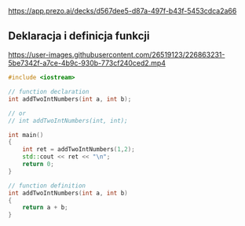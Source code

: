 ## 

https://app.prezo.ai/decks/d567dee5-d87a-497f-b43f-5453cdca2a66

## Deklaracja i definicja funkcji



https://user-images.githubusercontent.com/26519123/226863231-5be7342f-a7ce-4b9c-930b-773cf240ced2.mp4



```cpp
#include <iostream>

// function declaration
int addTwoIntNumbers(int a, int b);

// or 
// int addTwoIntNumbers(int, int);

int main() 
{
    int ret = addTwoIntNumbers(1,2);
    std::cout << ret << "\n";
    return 0;
}

// function definition
int addTwoIntNumbers(int a, int b)
{
    return a + b;
}
```
